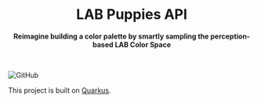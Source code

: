 <div align="center">
	<h1>LAB Puppies API</h1>
	<p>
		<b>Reimagine building a color palette by smartly sampling the perception-based LAB Color Space</b>
	</p>
	<br>
</div>

![GitHub](https://img.shields.io/github/license/Kulesko/lab-puppies-server)

This project is built on [Quarkus](https://quarkus.io/).
